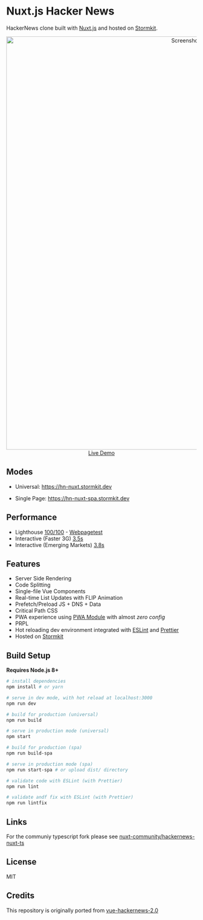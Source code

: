 # Nuxt.js Hacker News

HackerNews clone built with [Nuxt.js](https://nuxtjs.org) and hosted on [Stormkit](https://www.stormkit.io).

<p align="center">
  <a href="https://hn-nuxt.stormkit.dev" target="_blank">
    <img width="1090" alt="Screenshot 2019-06-04 at 13 27 51" src="https://user-images.githubusercontent.com/904724/58875721-97382400-86cc-11e9-94c6-af21544817bb.png">
    <br>
    Live Demo
  </a>
</p>

## Modes

- Universal: https://hn-nuxt.stormkit.dev

- Single Page: https://hn-nuxt-spa.stormkit.dev

## Performance

- Lighthouse [100/100](https://cdn.rawgit.com/Atinux/e2f424e6794babc00d2158406b0ab37d/raw/4de834145881697ea83292b381df5f591f1ed2f5/lighthouse-result-nuxt.html) - [Webpagetest](https://www.webpagetest.org/lighthouse.php?test=170620_PG_a2a9feaf4ace07a61b2c6c2a171b1c79&run=1)
- Interactive (Faster 3G) [3.5s](https://www.webpagetest.org/result/170620_PG_a2a9feaf4ace07a61b2c6c2a171b1c79)
- Interactive (Emerging Markets) [3.8s](https://www.webpagetest.org/result/170620_B1_0b83d61272c77c16c3f3f1f16fb72d2e)

## Features

- Server Side Rendering
- Code Splitting
- Single-file Vue Components
- Real-time List Updates with FLIP Animation
- Prefetch/Preload JS + DNS + Data
- Critical Path CSS
- PWA experience using [PWA Module](https://pwa.nuxtjs.org) with almost _zero config_
- PRPL
- Hot reloading dev environment integrated with [ESLint](https://eslint.org/) and [Prettier](https://prettier.io/)
- Hosted on [Stormkit](https://www.stormkit.io/)

## Build Setup

**Requires Node.js 8+**

```bash
# install dependencies
npm install # or yarn

# serve in dev mode, with hot reload at localhost:3000
npm run dev

# build for production (universal)
npm run build

# serve in production mode (universal)
npm start

# build for production (spa)
npm run build-spa

# serve in production mode (spa)
npm run start-spa # or upload dist/ directory

# validate code with ESLint (with Prettier)
npm run lint

# validate andf fix with ESLint (with Prettier)
npm run lintfix
```

## Links

For the communiy typescript fork please see [nuxt-community/hackernews-nuxt-ts](https://github.com/nuxt-community/hackernews-nuxt-ts)

## License

MIT

## Credits

This repository is originally ported from [vue-hackernews-2.0](https://github.com/vuejs/vue-hackernews-2.0)
